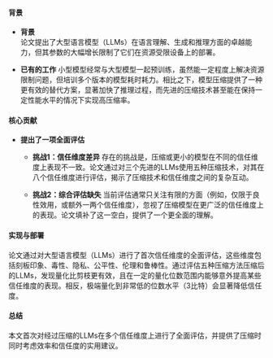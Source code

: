 #### 背景
- **背景**       
    论文提出了大型语言模型（LLMs）在语言理解、生成和推理方面的卓越能力，但其参数的大幅增长限制了它们在资源受限设备上的部署。

- **已有的工作**
    小型模型经常与大型模型一起预训练，虽然能一定程度上解决资源限制问题，但培训多个版本的模型耗时耗力。相比之下，模型压缩提供了一种更有效的替代方案，显著加快了推理过程，而先进的压缩技术甚至能在保持一定性能水平的情况下实现高压缩率。

#### 核心贡献
- **提出了一项全面评估**
    - **挑战1：信任维度差异**
        存在的挑战是，压缩或更小的模型在不同的信任维度上表现不一致。论文通过对三个先进的LLMs使用五种压缩技术，对其在八个信任维度进行评估，揭示了压缩技术和信任维度之间的复杂互动。

    - **挑战2：综合评估缺失**
        当前评估通常只关注有限的方面（例如，仅限于良性效用，或额外一两个信任维度），忽视了压缩模型在更广泛的信任维度上的表现。论文填补了这一空白，提供了一个更全面的理解。

#### 实现与部署
论文通过对大型语言模型（LLMs）进行了首次信任维度的全面评估，这些维度包括刻板印象、毒性、隐私、公平性、伦理和鲁棒性。通过评估五种压缩方法压缩后的LLMs，发现量化比剪枝更有效，且在一定的量化位数范围内能够意外提高某些信任维度的表现。相反，极端量化到非常低的位数水平（3比特）会显著降低信任度。

#### 总结
本文首次对经过压缩的LLMs在多个信任维度上进行了全面评估，并提供了压缩时同时考虑效率和信任度的实用建议。